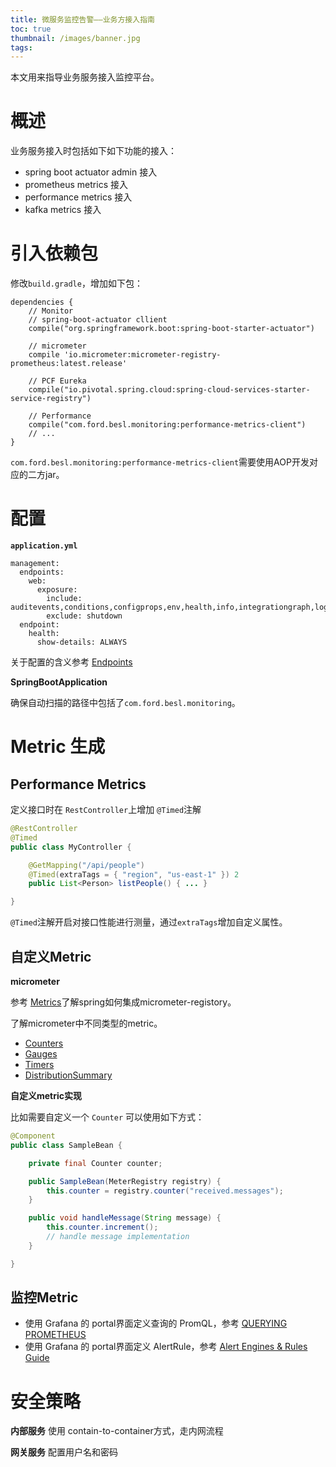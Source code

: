 ```yaml
---
title: 微服务监控告警——业务方接入指南
toc: true
thumbnail: /images/banner.jpg
tags:
---
```


本文用来指导业务服务接入监控平台。

<!-- more -->

# 概述

业务服务接入时包括如下如下功能的接入：
- spring boot actuator admin 接入
- prometheus metrics 接入
- performance metrics 接入
- kafka metrics 接入

# 引入依赖包

修改`build.gradle`，增加如下包：
```
dependencies {
	// Monitor
    // spring-boot-actuator cllient
	compile("org.springframework.boot:spring-boot-starter-actuator")

    // micrometer
    compile 'io.micrometer:micrometer-registry-prometheus:latest.release'

    // PCF Eureka
    compile("io.pivotal.spring.cloud:spring-cloud-services-starter-service-registry")

    // Performance
    compile("com.ford.besl.monitoring:performance-metrics-client")
    // ...
}
```

`com.ford.besl.monitoring:performance-metrics-client`需要使用AOP开发对应的二方jar。

# 配置

**`application.yml`**

```
management:
  endpoints:
    web:
      exposure:
        include: auditevents,conditions,configprops,env,health,info,integrationgraph,loggers,liquibase,metrics,mappings,threaddump,heapdump,logfile,prometheus
        exclude: shutdown
  endpoint:
    health:
      show-details: ALWAYS
```

关于配置的含义参考 [Endpoints](https://docs.spring.io/spring-boot/docs/2.0.3.RELEASE/reference/htmlsingle/#production-ready-endpoints)


**SpringBootApplication**

确保自动扫描的路径中包括了`com.ford.besl.monitoring`。


# Metric 生成
## Performance Metrics
定义接口时在 `RestController`上增加 `@Timed`注解

```java
@RestController
@Timed
public class MyController {

	@GetMapping("/api/people")
	@Timed(extraTags = { "region", "us-east-1" }) 2
	public List<Person> listPeople() { ... }

}
```

`@Timed`注解开启对接口性能进行测量，通过`extraTags`增加自定义属性。


## 自定义Metric
**micrometer**

参考 [Metrics](https://docs.spring.io/spring-boot/docs/2.0.3.RELEASE/reference/htmlsingle/#production-ready-metrics-getting-started)了解spring如何集成micrometer-registory。

了解micrometer中不同类型的metric。
- [Counters](https://micrometer.io/docs/concepts#_counters)
- [Gauges](https://micrometer.io/docs/concepts#_gauges)
- [Timers](https://micrometer.io/docs/concepts#_timers)
- [DistributionSummary](https://micrometer.io/docs/concepts#_distribution_summaries)

**自定义metric实现**  

比如需要自定义一个 `Counter` 可以使用如下方式：

```java
@Component
public class SampleBean {

	private final Counter counter;

	public SampleBean(MeterRegistry registry) {
		this.counter = registry.counter("received.messages");
	}

	public void handleMessage(String message) {
		this.counter.increment();
		// handle message implementation
	}

}
```

## 监控Metric
- 使用 Grafana 的 portal界面定义查询的 PromQL，参考 [QUERYING PROMETHEUS](https://prometheus.io/docs/prometheus/latest/querying/basics/)
- 使用 Grafana 的 portal界面定义 AlertRule，参考 [Alert Engines & Rules Guide](https://grafana.com/docs/alerting/rules/)





# 安全策略

**内部服务** 使用 contain-to-container方式，走内网流程

**网关服务** 配置用户名和密码